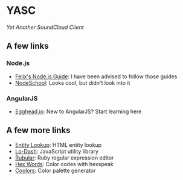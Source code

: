 # YASC

*Yet Another SoundCloud Client*

## A few links

### Node.js

- [Felix's Node.js Guide][10]: I have been advised to follow those guides
- [NodeSchool][11]: Looks cool, but didn't look into it

[10]: http://nodeguide.com/
[11]: http://nodeschool.io/

### AngularJS

- [Egghead.io][20]: New to AngularJS? Start learning here

[20]: https://egghead.io/articles/new-to-angularjs-start-learning-here

## A few more links

- [Entity Lookup][30]: HTML entity lookup
- [Lo-Dash][31]: JavaScript utility library
- [Rubular][32]: Ruby regular expression editor
- [Hex Words][33]: Color codes with hexspeak
- [Coolors][34]: Color palette generator

[30]: http://entity-lookup.leftlogic.com/
[31]: https://lodash.com/
[32]: http://rubular.com/
[33]: http://hexwords.info/
[34]: http://coolors.co/ad7a99-b2cede-8cdfd6-6dc0d5-5a716a
